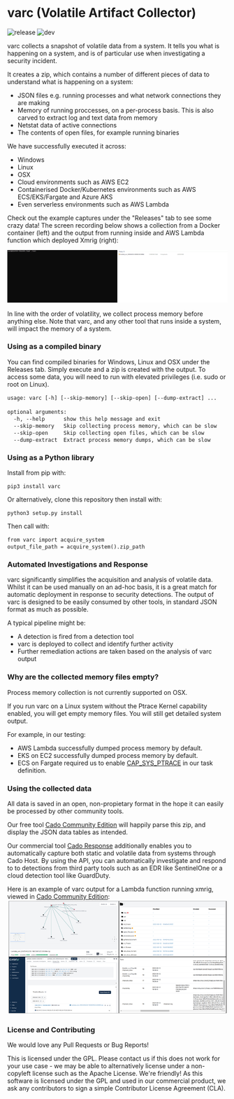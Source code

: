 # varc (Volatile Artifact Collector) #
![release](https://github.com/cado-security/varc/actions/runs/3105269916/workflow/python-app.yml/badge.svg)
![dev](https://github.com/cado-security/varc/actions/runs/3105269916/workflow/python-app.yml/badge.svg)

varc collects a snapshot of volatile data from a system.
It tells you what is happening on a system, and is of particular use when investigating a security incident.

It creates a zip, which contains a number of different pieces of data to understand what is happening on a system:
- JSON files e.g. running processes and what network connections they are making
- Memory of running proccesses, on a per-process basis. This is also carved to extract log and text data from memory
- Netstat data of active connections
- The contents of open files, for example running binaries

We have successfully executed it across:
- Windows
- Linux
- OSX
- Cloud environments such as AWS EC2
- Containerised Docker/Kubernetes environments such as AWS ECS/EKS/Fargate and Azure AKS
- Even serverless environments such as AWS Lambda

Check out the example captures under the "Releases" tab to see some crazy data!
The screen recording below shows a collection from a Docker container (left) and the output from running inside and AWS Lambda function which deployed Xmrig (right):

![](docs/varc_demo.gif)

In line with the order of volatility, we collect process memory before anything else. Note that varc, and any other tool that runs inside a system, will impact the memory of a system.

### Using as a compiled binary ###
You can find compiled binaries for Windows, Linux and OSX under the Releases tab.
Simply execute and a zip is created with the output.
To access some data, you will need to run with elevated privileges (i.e. sudo or root on Linux).
```
usage: varc [-h] [--skip-memory] [--skip-open] [--dump-extract] ...

optional arguments:
  -h, --help      show this help message and exit
  --skip-memory   Skip collecting process memory, which can be slow
  --skip-open     Skip collecting open files, which can be slow
  --dump-extract  Extract process memory dumps, which can be slow
```

### Using as a Python library ###

Install from pip with:
```
pip3 install varc
```

Or alternatively, clone this repository then install with:
```
python3 setup.py install
```

Then call with: 
```
from varc import acquire_system
output_file_path = acquire_system().zip_path
```

### Automated Investigations and Response ###
varc significantly simplifies the acquisition and analysis of volatile data.
Whilst it can be used manually on an ad-hoc basis, it is a great match for automatic deployment in response to security detections.
The output of varc is designed to be easily consumed by other tools, in standard JSON format as much as possible.

A typical pipeline might be:
* A detection is fired from a detection tool
* varc is deployed to collect and identify further activity
* Further remediation actions are taken based on the analysis of varc output

 ### Why are the collected memory files empty? ###
Process memory collection is not currently supported on OSX.

If you run varc on a Linux system without the Ptrace Kernel capability enabled, you will get empty memory files.
You will still get detailed system output.

For example, in our testing:
* AWS Lambda successfully dumped process memory by default.
* EKS on EC2 successfully dumped process memory by default.
* ECS on Fargate required us to enable [CAP_SYS_PTRACE](https://docs.aws.amazon.com/AWSCloudFormation/latest/UserGuide/aws-properties-ecs-taskdefinition-kernelcapabilities.html) in our task definition.


### Using the collected data ###
All data is saved in an open, non-propietary format in the hope it can easily be processed by other community tools.

Our free tool [Cado Community Edition](https://www.cadosecurity.com/cado-community-edition/) will happily parse this zip, and display the JSON data tables as intended.

Our commercial tool [Cado Response](https://www.cadosecurity.com/platform/) additionally enables you to automatically capture both static and volatile data from systems through Cado Host. By using the API, you can automatically investigate and respond to to detections from third party tools such as an EDR like SentinelOne or a cloud detection tool like GuardDuty.

Here is an example of varc output for a Lambda function running xmrig, viewed in [Cado Community Edition](https://www.cadosecurity.com/cado-community-edition/):
![](docs/varc.png)

### License and Contributing ###
We would love any Pull Requests or Bug Reports!

This is licensed under the GPL. Please contact us if this does not work for your use case - we may be able to alternatively license under a non-copyleft license such as the Apache License. We're friendly!
As this software is licensed under the GPL and used in our commercial product, we ask any contributors to sign a simple Contributor License Agreement (CLA). 


